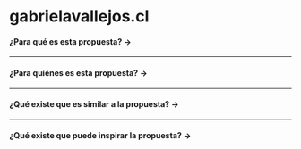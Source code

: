 # gabrielavallejos.cl
#### ¿Para qué es esta propuesta? →

- - - - - - - - - -
#### ¿Para quiénes es esta propuesta? →

- - - - - - - - - -
#### ¿Qué existe que es similar a la propuesta? →

- - - - - - - - - -
#### ¿Qué existe que puede inspirar la propuesta? →

